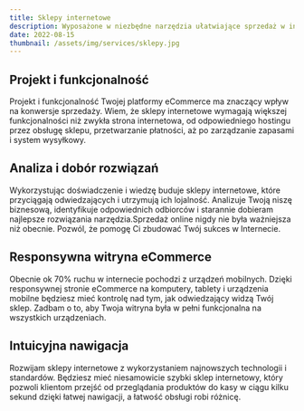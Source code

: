 ```yaml
---
title: Sklepy internetowe
description: Wyposażone w niezbędne narzędzia ułatwiające sprzedaż w internecie. Narzędzia analityczne, płatności online i integracje.
date: 2022-08-15
thumbnail: /assets/img/services/sklepy.jpg
---
```


## Projekt i funkcjonalność

Projekt i funkcjonalność Twojej platformy eCommerce ma znaczący wpływ na konwersje sprzedaży. Wiem, że sklepy internetowe wymagają większej funkcjonalności niż zwykła strona internetowa, od odpowiedniego hostingu przez obsługę sklepu, przetwarzanie płatności, aż po zarządzanie zapasami i system wysyłkowy.

## Analiza i dobór rozwiązań

Wykorzystując doświadczenie i wiedzę buduje sklepy internetowe, które przyciągają odwiedzających i utrzymują ich lojalność. Analizuje Twoją niszę biznesową, identyfikuje odpowiednich odbiorców i starannie dobieram najlepsze rozwiązania narzędzia.Sprzedaż online nigdy nie była ważniejsza niż obecnie. Pozwól, że pomogę Ci zbudować Twój sukces w Internecie.

## Responsywna witryna eCommerce

Obecnie ok 70% ruchu w internecie pochodzi z urządzeń mobilnych. Dzięki responsywnej stronie eCommerce na komputery, tablety i urządzenia mobilne będziesz mieć kontrolę nad tym, jak odwiedzający widzą Twój sklep. Zadbam o to, aby Twoja witryna była w pełni funkcjonalna na wszystkich urządzeniach.

## Intuicyjna nawigacja

Rozwijam sklepy internetowe z wykorzystaniem najnowszych technologii i standardów. Będziesz mieć niesamowicie szybki sklep internetowy, który pozwoli klientom przejść od przeglądania produktów do kasy w ciągu kilku sekund dzięki łatwej nawigacji, a łatwość obsługi robi różnicę.
